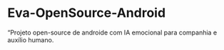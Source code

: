 # Eva-OpenSource-Android
“Projeto open-source de androide com IA emocional para companhia e auxílio humano.

